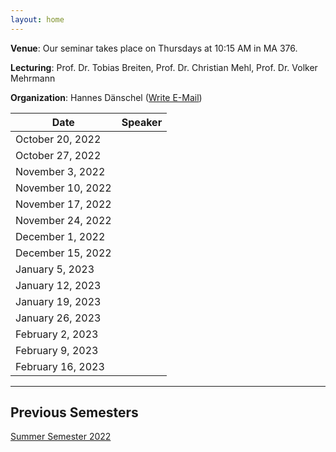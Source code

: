 ```yaml
---
layout: home
---
```


**Venue**: Our seminar takes place on Thursdays at 10:15 AM in MA 376.

**Lecturing**: Prof. Dr. Tobias Breiten, Prof. Dr. Christian Mehl, Prof. Dr. Volker Mehrmann

**Organization**: Hannes Dänschel ([Write E-Mail](mailto:daenschel@math.tu-berlin.de))

| Date              | Speaker |
|-------------------|---------|
| October  20, 2022 |         |
| October  27, 2022 |         |
| November  3, 2022 |         |
| November 10, 2022 |         |
| November 17, 2022 |         |
| November 24, 2022 |         |
| December  1, 2022 |         |
| December 15, 2022 |         |
| January   5, 2023 |         |
| January  12, 2023 |         |
| January  19, 2023 |         |
| January  26, 2023 |         |
| February  2, 2023 |         |
| February  9, 2023 |         |
| February 16, 2023 |         |

*** 
## Previous Semesters
[Summer Semester 2022](/SoSe2022)
